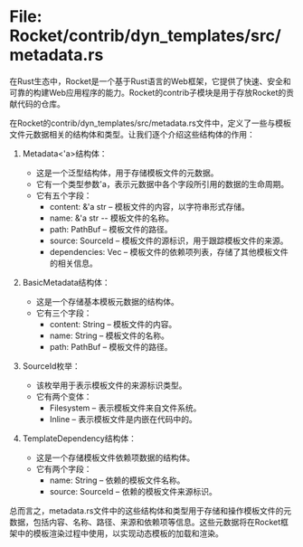 # File: Rocket/contrib/dyn_templates/src/metadata.rs

在Rust生态中，Rocket是一个基于Rust语言的Web框架，它提供了快速、安全和可靠的构建Web应用程序的能力。Rocket的contrib子模块是用于存放Rocket的贡献代码的仓库。

在Rocket的contrib/dyn_templates/src/metadata.rs文件中，定义了一些与模板文件元数据相关的结构体和类型。让我们逐个介绍这些结构体的作用：

1. Metadata<'a>结构体：
   - 这是一个泛型结构体，用于存储模板文件的元数据。
   - 它有一个类型参数'a，表示元数据中各个字段所引用的数据的生命周期。
   - 它有五个字段：
     - content: &'a str – 模板文件的内容，以字符串形式存储。
     - name: &'a str -- 模板文件的名称。
     - path: PathBuf – 模板文件的路径。
     - source: SourceId – 模板文件的源标识，用于跟踪模板文件的来源。
     - dependencies: Vec<TemplateDependency> – 模板文件的依赖项列表，存储了其他模板文件的相关信息。

2. BasicMetadata结构体：
   - 这是一个存储基本模板元数据的结构体。
   - 它有三个字段：
     - content: String – 模板文件的内容。
     - name: String – 模板文件的名称。
     - path: PathBuf – 模板文件的路径。

3. SourceId枚举：
   - 该枚举用于表示模板文件的来源标识类型。
   - 它有两个变体：
     - Filesystem – 表示模板文件来自文件系统。
     - Inline – 表示模板文件是内嵌在代码中的。

4. TemplateDependency结构体：
   - 这是一个存储模板文件依赖项数据的结构体。
   - 它有两个字段：
     - name: String – 依赖的模板文件名称。
     - source: SourceId – 依赖的模板文件来源标识。

总而言之，metadata.rs文件中的这些结构体和类型用于存储和操作模板文件的元数据，包括内容、名称、路径、来源和依赖项等信息。这些元数据将在Rocket框架中的模板渲染过程中使用，以实现动态模板的加载和渲染。

